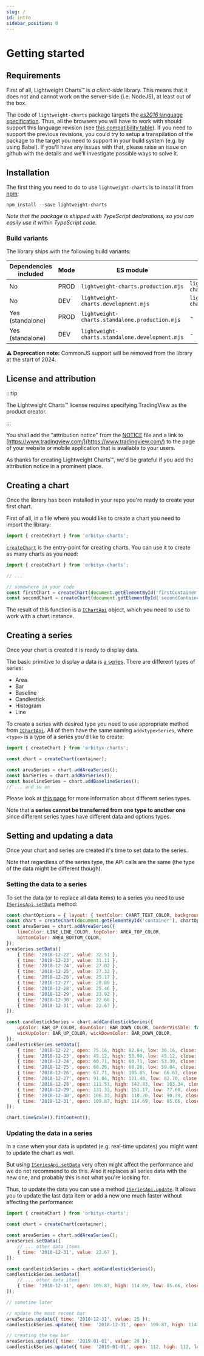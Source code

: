 ```yaml
---
slug: /
id: intro
sidebar_position: 0
---
```


# Getting started

## Requirements

First of all, Lightweight Charts™ is _a client-side_ library.
This means that it does not and cannot work on the server-side (i.e. NodeJS), at least out of the box.

The code of `lightweight-charts` package targets the [_es2016_ language specification](https://262.ecma-international.org/7.0/).
Thus, all the browsers you will have to work with should support this language revision (see [this compatibility table](https://kangax.github.io/compat-table/es2016plus/)).
If you need to support the previous revisions, you could try to setup a transpilation of the package to the target you need to support in your build system (e.g. by using Babel).
If you'll have any issues with that, please raise an issue on github with the details and we'll investigate possible ways to solve it.

## Installation

The first thing you need to do to use `lightweight-charts` is to install it from [npm](https://www.npmjs.com/):

```console
npm install --save lightweight-charts
```

_Note that the package is shipped with TypeScript declarations, so you can easily use it within TypeScript code._

### Build variants

The library ships with the following build variants:

|Dependencies included|Mode|ES module|CommonJS ⚠️|IIFE (`window.LightweightCharts`)|
|-|-|-|-|-|
|No|PROD|`lightweight-charts.production.mjs`|`lightweight-charts.production.cjs`|N/A|
|No|DEV|`lightweight-charts.development.mjs`|`lightweight-charts.development.cjs`|N/A|
|Yes (standalone)|PROD|`lightweight-charts.standalone.production.mjs`|-|`lightweight-charts.standalone.production.js`|
|Yes (standalone)|DEV|`lightweight-charts.standalone.development.mjs`|-|`lightweight-charts.standalone.development.js`|

⚠️ **Deprecation note:** CommonJS support will be removed from the library at the start of 2024.

## License and attribution

:::tip

The Lightweight Charts™ license requires specifying TradingView as the product creator.

:::

You shall add the "attribution notice" from the [NOTICE](https://github.com/tradingview/lightweight-charts/blob/master/NOTICE) file and a link to [https://www.tradingview.com/](https://www.tradingview.com/) to the page of your website or mobile application that is available to your users.

As thanks for creating Lightweight Charts™, we'd be grateful if you add the attribution notice in a prominent place.

## Creating a chart

Once the library has been installed in your repo you're ready to create your first chart.

First of all, in a file where you would like to create a chart you need to import the library:

```js
import { createChart } from 'orbityx-charts';
```

[`createChart`](/api/functions/createChart.md) is the entry-point for creating charts. You can use it to create as many charts as you need:

```js
import { createChart } from 'orbityx-charts';

// ...

// somewhere in your code
const firstChart = createChart(document.getElementById('firstContainer'));
const secondChart = createChart(document.getElementById('secondContainer'));
```

The result of this function is a [`IChartApi`](/api/interfaces/IChartApi.md) object, which you need to use to work with a chart instance.

## Creating a series

Once your chart is created it is ready to display data.

The basic primitive to display a data is [a series](/api/interfaces/ISeriesApi.md).
There are different types of series:

- Area
- Bar
- Baseline
- Candlestick
- Histogram
- Line

To create a series with desired type you need to use appropriate method from [`IChartApi`](/api/interfaces/IChartApi.md).
All of them have the same naming `add<type>Series`, where `<type>` is a type of a series you'd like to create:

```js
import { createChart } from 'orbityx-charts';

const chart = createChart(container);

const areaSeries = chart.addAreaSeries();
const barSeries = chart.addBarSeries();
const baselineSeries = chart.addBaselineSeries();
// ... and so on
```

Please look at [this page](/series-types.md) for more information about different series types.

Note that **a series cannot be transferred from one type to another one** since different series types have different data and options types.

## Setting and updating a data

Once your chart and series are created it's time to set data to the series.

Note that regardless of the series type, the API calls are the same (the type of the data might be different though).

### Setting the data to a series

To set the data (or to replace all data items) to a series you need to use [`ISeriesApi.setData`](/api/interfaces/ISeriesApi.md#setdata) method:

```js chart replaceThemeConstants
const chartOptions = { layout: { textColor: CHART_TEXT_COLOR, background: { type: 'solid', color: CHART_BACKGROUND_COLOR } } };
const chart = createChart(document.getElementById('container'), chartOptions);
const areaSeries = chart.addAreaSeries({
    lineColor: LINE_LINE_COLOR, topColor: AREA_TOP_COLOR,
    bottomColor: AREA_BOTTOM_COLOR,
});
areaSeries.setData([
    { time: '2018-12-22', value: 32.51 },
    { time: '2018-12-23', value: 31.11 },
    { time: '2018-12-24', value: 27.02 },
    { time: '2018-12-25', value: 27.32 },
    { time: '2018-12-26', value: 25.17 },
    { time: '2018-12-27', value: 28.89 },
    { time: '2018-12-28', value: 25.46 },
    { time: '2018-12-29', value: 23.92 },
    { time: '2018-12-30', value: 22.68 },
    { time: '2018-12-31', value: 22.67 },
]);

const candlestickSeries = chart.addCandlestickSeries({
    upColor: BAR_UP_COLOR, downColor: BAR_DOWN_COLOR, borderVisible: false,
    wickUpColor: BAR_UP_COLOR, wickDownColor: BAR_DOWN_COLOR,
});
candlestickSeries.setData([
    { time: '2018-12-22', open: 75.16, high: 82.84, low: 36.16, close: 45.72 },
    { time: '2018-12-23', open: 45.12, high: 53.90, low: 45.12, close: 48.09 },
    { time: '2018-12-24', open: 60.71, high: 60.71, low: 53.39, close: 59.29 },
    { time: '2018-12-25', open: 68.26, high: 68.26, low: 59.04, close: 60.50 },
    { time: '2018-12-26', open: 67.71, high: 105.85, low: 66.67, close: 91.04 },
    { time: '2018-12-27', open: 91.04, high: 121.40, low: 82.70, close: 111.40 },
    { time: '2018-12-28', open: 111.51, high: 142.83, low: 103.34, close: 131.25 },
    { time: '2018-12-29', open: 131.33, high: 151.17, low: 77.68, close: 96.43 },
    { time: '2018-12-30', open: 106.33, high: 110.20, low: 90.39, close: 98.10 },
    { time: '2018-12-31', open: 109.87, high: 114.69, low: 85.66, close: 111.26 },
]);

chart.timeScale().fitContent();
```

### Updating the data in a series

In a case when your data is updated (e.g. real-time updates) you might want to update the chart as well.

But using [`ISeriesApi.setData`](/api/interfaces/ISeriesApi.md#setdata) very often might affect the performance and we do not recommend to do this.
Also it replaces all series data with the new one, and probably this is not what you're looking for.

Thus, to update the data you can use a method [`ISeriesApi.update`](/api/interfaces/ISeriesApi.md#update).
It allows you to update the last data item or add a new one much faster without affecting the performance:

```js
import { createChart } from 'orbityx-charts';

const chart = createChart(container);

const areaSeries = chart.addAreaSeries();
areaSeries.setData([
    // ... other data items
    { time: '2018-12-31', value: 22.67 },
]);

const candlestickSeries = chart.addCandlestickSeries();
candlestickSeries.setData([
    // ... other data items
    { time: '2018-12-31', open: 109.87, high: 114.69, low: 85.66, close: 111.26 },
]);

// sometime later

// update the most recent bar
areaSeries.update({ time: '2018-12-31', value: 25 });
candlestickSeries.update({ time: '2018-12-31', open: 109.87, high: 114.69, low: 85.66, close: 112 });

// creating the new bar
areaSeries.update({ time: '2019-01-01', value: 20 });
candlestickSeries.update({ time: '2019-01-01', open: 112, high: 112, low: 100, close: 101 });
```
